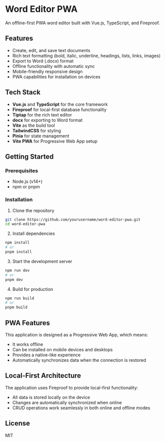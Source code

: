 # Word Editor PWA

An offline-first PWA word editor built with Vue.js, TypeScript, and Fireproof.

## Features

- Create, edit, and save text documents
- Rich text formatting (bold, italic, underline, headings, lists, links, images)
- Export to Word (.docx) format
- Offline functionality with automatic sync
- Mobile-friendly responsive design
- PWA capabilities for installation on devices

## Tech Stack

- **Vue.js** and **TypeScript** for the core framework
- **Fireproof** for local-first database functionality
- **Tiptap** for the rich text editor
- **docx** for exporting to Word format
- **Vite** as the build tool
- **TailwindCSS** for styling
- **Pinia** for state management
- **Vite PWA** for Progressive Web App setup

## Getting Started

### Prerequisites

- Node.js (v14+)
- npm or pnpm

### Installation

1. Clone the repository
```bash
git clone https://github.com/yourusername/word-editor-pwa.git
cd word-editor-pwa
```

2. Install dependencies
```bash
npm install
# or
pnpm install
```

3. Start the development server
```bash
npm run dev
# or
pnpm dev
```

4. Build for production
```bash
npm run build
# or
pnpm build
```

## PWA Features

This application is designed as a Progressive Web App, which means:

- It works offline
- Can be installed on mobile devices and desktops
- Provides a native-like experience
- Automatically synchronizes data when the connection is restored

## Local-First Architecture

The application uses Fireproof to provide local-first functionality:

- All data is stored locally on the device
- Changes are automatically synchronized when online
- CRUD operations work seamlessly in both online and offline modes

## License

MIT